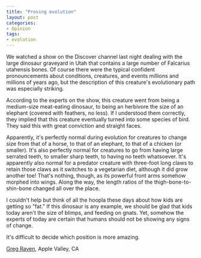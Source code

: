 ```yaml
---
title: "Proving evolution"
layout: post
categories:
- Opinion
tags:
- evolution
---
```


We watched a show on the Discover channel last night dealing with the large dinosaur graveyard in Utah that contains a large number of Falcarius utahensis bones. Of course there were the typical confident pronouncements about conditions, creatures, and events millions and millions of years ago, but the description of this creature's evolutionary path was especially striking.  
  
According to the experts on the show, this creature went from being a medium-size meat-eating dinosaur, to being an herbivore the size of an elephant (covered with feathers, no less). If I understood them correctly, they implied that this creature eventually turned into some species of bird. They said this with great conviction and straight faces.

Apparently, it's perfectly normal during evolution for creatures to change size from that of a horse, to that of an elephant, to that of a chicken (or smaller). It's also perfectly normal for creatures to go from having large serrated teeth, to smaller sharp teeth, to having no teeth whatsoever. It's apparently also normal for a predator creature with three-foot long claws to retain those claws as it switches to a vegetarian diet, although it did grow another toe! That's nothing, though, as its powerful front arms somehow morphed into wings. Along the way, the length ratios of the thigh-bone-to-shin-bone changed all over the place.

I couldn't help but think of all the hoopla these days about how kids are getting so "fat." If this dinosaur is any example, we should be glad that kids today aren't the size of blimps, and feeding on gnats. Yet, somehow the experts of today are certain that humans should not be showing any signs of change.

It's difficult to decide which position is more amazing.

[Greg Raven](https://www.gregraven.org/), Apple Valley, CA

